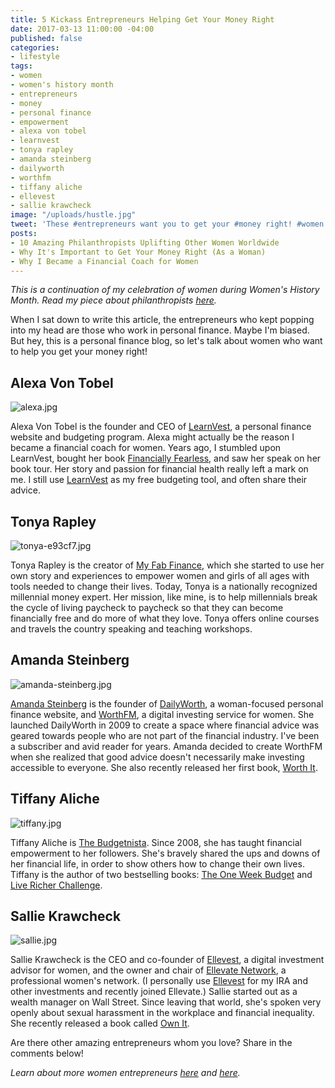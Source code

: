 ```yaml
---
title: 5 Kickass Entrepreneurs Helping Get Your Money Right
date: 2017-03-13 11:00:00 -04:00
published: false
categories:
- lifestyle
tags:
- women
- women's history month
- entrepreneurs
- money
- personal finance
- empowerment
- alexa von tobel
- learnvest
- tonya rapley
- amanda steinberg
- dailyworth
- worthfm
- tiffany aliche
- ellevest
- sallie krawcheck
image: "/uploads/hustle.jpg"
tweet: 'These #entrepreneurs want you to get your #money right! #women #womenshistory'
posts:
- 10 Amazing Philanthropists Uplifting Other Women Worldwide
- Why It's Important to Get Your Money Right (As a Woman)
- Why I Became a Financial Coach for Women
---
```


*This is a continuation of my celebration of women during Women's History Month. Read my piece about philanthropists [here](https://www.maggiegermano.com/blog/10-Amazing-Philanthropists-Uplifting-Other-Women/).*

When I sat down to write this article, the entrepreneurs who kept popping into my head are those who work in personal finance. Maybe I'm biased. But hey, this is a personal finance blog, so let's talk about women who want to help you get your money right!

## Alexa Von Tobel

![alexa.jpg](/uploads/alexa.jpg)

Alexa Von Tobel is the founder and CEO of [LearnVest](https://www.learnvest.com/?utm_source=CJ&utm_medium=affiliate&utm_campaign=wellness&utm_content=yoga_300x250), a personal finance website and budgeting program. Alexa might actually be the reason I became a financial coach for women. Years ago, I stumbled upon LearnVest, bought her book [Financially Fearless](https://www.amazon.com/dp/B00DTEMGF6/ref=dp-kindle-redirect?_encoding=UTF8&btkr=1), and saw her speak on her book tour. Her story and passion for financial health really left a mark on me.  I still use [LearnVest](https://www.learnvest.com/?utm_source=CJ&utm_medium=affiliate&utm_campaign=wellness&utm_content=yoga_300x250) as my free budgeting tool, and often share their advice.

## Tonya Rapley

![tonya-e93cf7.jpg](/uploads/tonya-e93cf7.jpg)

Tonya Rapley is the creator of [My Fab Finance](www.myfabfinance.com), which she started to use her own story and experiences to empower women and girls of all ages with tools needed to change their lives. Today, Tonya is a nationally recognized millennial money expert. Her mission, like mine, is to help millennials break the cycle of living paycheck to paycheck so that they can become financially free and do more of what they love. Tonya offers online courses and travels the country speaking and teaching workshops.

## Amanda Steinberg

![amanda-steinberg.jpg](/uploads/amanda-steinberg.jpg)

[Amanda Steinberg](https://www.amandasteinberg.net/) is the founder of [DailyWorth](dailyworth.com), a woman-focused personal finance website, and [WorthFM](worthfm.com), a digital investing service for women. She launched DailyWorth in 2009 to create a space where financial advice was geared towards people who are not part of the financial industry. I've been a subscriber and avid reader for years. Amanda decided to create WorthFM when she realized that good advice doesn't necessarily make investing accessible to everyone. She also recently released her first book, [Worth It](https://www.amazon.com/dp/B01CO3468W/ref=dp-kindle-redirect?_encoding=UTF8&btkr=1).

## Tiffany Aliche

![tiffany.jpg](/uploads/tiffany.jpg)

Tiffany Aliche is [The Budgetnista](http://thebudgetnista.com/). Since 2008, she has taught financial empowerment to her followers. She's bravely shared the ups and downs of her financial life, in order to show others how to change their  own lives. Tiffany is the author of two bestselling books: [The One Week Budget](https://www.amazon.com/dp/B005110B84/ref=dp-kindle-redirect?_encoding=UTF8&btkr=1) and [Live Richer Challenge](https://www.amazon.com/Live-Richer-Challenge-budget-improve-ebook/dp/B00RYBGMH8/ref=sr_1_1?s=digital-text&ie=UTF8&qid=1489080781&sr=1-1&keywords=live\+richer\+challenge).

## Sallie Krawcheck

![sallie.jpg](/uploads/sallie.jpg)

Sallie Krawcheck is the CEO and co-founder of [Ellevest](ellevest.com), a digital investment advisor for women, and the owner and chair of [Ellevate Network](ellevatenetwork.com), a professional women's network. (I personally use [Ellevest](ellevest.com) for my IRA and other investments and recently joined Ellevate.) Sallie started out as a wealth manager on Wall Street. Since leaving that world, she's spoken very openly about sexual harassment in the workplace and financial inequality. She recently released a book called [Own It](https://www.amazon.com/Own-Power-Women-at-Work-ebook/dp/B01FPH2MJ4/ref=sr_1_1?s=digital-text&ie=UTF8&qid=1489080171&sr=1-1&keywords=sally\+krawcheck). 

Are there other amazing entrepreneurs whom you love? Share in the comments below!

*Learn about more women entrepreneurs [here](https://www.entrepreneur.com/slideshow/254071) and [here](http://fortune.com/2015/09/09/2015-most-promising-women-entrepreneurs/).*